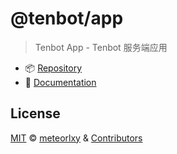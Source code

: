 # @tenbot/app

> Tenbot App - Tenbot 服务端应用

- :package: [Repository](https://github.com/tenbot/tenbot)
- :book: [Documentation](https://tenbot.github.io)

## License

[MIT](https://github.com/tenbot/tenbot/blob/main/LICENSE) &copy; [meteorlxy](https://github.com/meteorlxy) & [Contributors](https://github.com/tenbot/tenbot/graphs/contributors)
